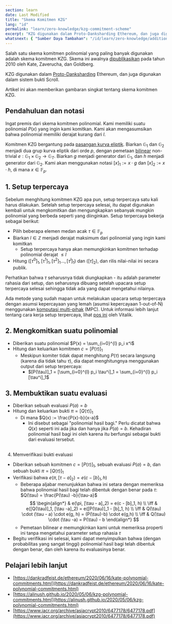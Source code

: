 ```yaml
---
section: learn
date: Last Modified
title: "Skema Komitmen KZG"
lang: "id"
permalink: "learn/zero-knowledge/kzg-commitment-scheme"
excerpt: "KZG digunakan dalam Proto-Danksharding Ethereum, dan juga digunakan dalam sistem bukti Scroll. Artikel ini akan memberikan gambaran singkat tentang skema komitmen KZG."
whatsnext: { "Sumber Daya Tambahan": "/id/learn/zero-knowledge/additional-zk-learning-resources" }
---
```


Salah satu skema komitmen polinomial yang paling banyak digunakan adalah skema komitmen KZG. Skema ini awalnya [dipublikasikan](https://www.iacr.org/archive/asiacrypt2010/6477178/6477178.pdf) pada tahun 2010 oleh Kate, Zaverucha, dan Goldberg.

KZG digunakan dalam [Proto-Danksharding](https://notes.ethereum.org/@vbuterin/proto_danksharding_faq) Ethereum, dan juga digunakan dalam sistem bukti Scroll.

Artikel ini akan memberikan gambaran singkat tentang skema komitmen KZG.

## Pendahuluan dan notasi

Ingat premis dari skema komitmen polinomial. Kami memiliki suatu polinomial $P(x)$ yang ingin kami komitkan. Kami akan mengasumsikan bahwa polinomial memiliki derajat kurang dari $l$.

Komitmen KZG bergantung pada [pasangan kurva eliptik](https://vitalik.ca/general/2017/01/14/exploring_ecp.html). Biarkan $\mathbb{G}_1$ dan $\mathbb{G}_2$ menjadi dua grup kurva eliptik dari orde $p$, dengan pemetaan [bilinear](https://en.wikipedia.org/wiki/Bilinear_map) non-trivial $e: \mathbb{G}_1 \times \mathbb{G}_2 \rightarrow \mathbb{G}_T$. Biarkan $g$ menjadi generator dari $\mathbb{G}_1$, dan $h$ menjadi generator dari $\mathbb{G}_2$. Kami akan menggunakan notasi $[x]_1 := x \cdot g$ dan $[x]_2 := x \cdot h$, di mana $x \in \mathbb{F}_p$.

## 1. Setup terpercaya

Sebelum menghitung komitmen KZG apa pun, setup terpercaya satu kali harus dilakukan. Setelah setup terpercaya selesai, itu dapat digunakan kembali untuk mengkomitkan dan mengungkapkan sebanyak mungkin polinomial yang berbeda seperti yang diinginkan. Setup terpercaya bekerja sebagai berikut:

- Pilih beberapa elemen medan acak $\tau \in \mathbb{F}_p$
- Biarkan $l \in \mathbb{Z}$ menjadi derajat maksimum dari polinomial yang ingin kami komitkan
  - Setup terpercaya hanya akan memungkinkan komitmen terhadap polinomial derajat $\leq l$
- Hitung $([\tau^0]_1,[\tau^1]_1,[\tau^{2}]_1\ldots,[\tau^{l}]_1)$ dan $([\tau]_2)$, dan rilis nilai-nilai ini secara publik.

Perhatikan bahwa $\tau$ seharusnya tidak diungkapkan - itu adalah parameter rahasia dari setup, dan seharusnya dibuang setelah upacara setup terpercaya selesai sehingga tidak ada yang dapat mengetahui nilainya.

Ada metode yang sudah mapan untuk melakukan upacara setup terpercaya dengan asumsi kepercayaan yang lemah (asumsi kepercayaan 1-out-of-N) menggunakan [komputasi multi-pihak](https://en.wikipedia.org/wiki/Secure_multi-party_computation) (MPC). Untuk informasi lebih lanjut tentang cara kerja setup terpercaya, lihat [pos ini](https://vitalik.ca/general/2022/03/14/trustedsetup.html) oleh Vitalik.

## 2. Mengkomitkan suatu polinomial

- Diberikan suatu polinomial $P(x) = \sum_{i=0}^{l} p_i x^i$
- Hitung dan keluarkan komitmen $c = [P(\tau)]_1$
  - Meskipun komiter tidak dapat menghitung $P(\tau)$ secara langsung (karena dia tidak tahu $\tau$), dia dapat menghitungnya menggunakan output dari setup terpercaya:
    - $[P(\tau)]_1 = [\sum_{i=0}^{l} p_i \tau^i]_1 = \sum_{i=0}^{l} p_i [\tau^i]_1$

## 3. Membuktikan suatu evaluasi

- Diberikan sebuah evaluasi $P(a) = b$
- Hitung dan keluarkan bukti $\pi = [Q(\tau)]_1$
  - Di mana $Q(x) := \frac{P(x)-b}{x-a}$
    - Ini disebut sebagai "polinomial hasil bagi." Perlu dicatat bahwa $Q(x)$ seperti ini ada jika dan hanya jika $P(a) = b$. Kehadiran polinomial hasil bagi ini oleh karena itu berfungsi sebagai bukti dari evaluasi tersebut.

##

4.  Memverifikasi bukti evaluasi

- Diberikan sebuah komitmen $c = [P(\tau)]_1$, sebuah evaluasi $P(a) = b$, dan sebuah bukti $\pi = [Q(\tau)]_1$
- Verifikasi bahwa $e(\pi, [\tau - a]_2) = e(c - [b]_1, h)$
  - Beberapa aljabar menunjukkan bahwa ini setara dengan memeriksa bahwa polinomial hasil bagi telah dibentuk dengan benar pada $\tau$: $Q(\tau) = \frac{P(\tau) -b}{\tau-a}$
    $$
    \begin{align*}
    & e(\pi, [\tau - a]_2) = e(c - [b]_1, h) \\ \iff
    & e([Q(\tau)]_1, [\tau -a]_2) = e([P(\tau)]_1 - [b]_1, h) \\ \iff
    &  Q(\tau) \cdot (\tau - a) \cdot e(g, h) = (P(\tau)-b) \cdot e(g,h) \\ \iff
    & Q(\tau) \cdot (\tau -a) = P(\tau) - b
    \end{align*}
    $$
  - Pemetaan bilinear $e$ memungkinkan kami untuk memeriksa properti ini tanpa mengetahui parameter setup rahasia $\tau$
- Begitu verifikasi ini selesai, kami dapat menyimpulkan bahwa (dengan probabilitas yang sangat tinggi) polinomial hasil bagi telah dibentuk dengan benar, dan oleh karena itu evaluasinya benar.

## Pelajari lebih lanjut

- [https://dankradfeist.de/ethereum/2020/06/16/kate-polynomial-commitments.html](https://dankradfeist.de/ethereum/2020/06/16/kate-polynomial-commitments.html)
- [https://alinush.github.io/2020/05/06/kzg-polynomial-commitments.html](https://alinush.github.io/2020/05/06/kzg-polynomial-commitments.html)
- [https://www.iacr.org/archive/asiacrypt2010/6477178/6477178.pdf](https://www.iacr.org/archive/asiacrypt2010/6477178/6477178.pdf)
